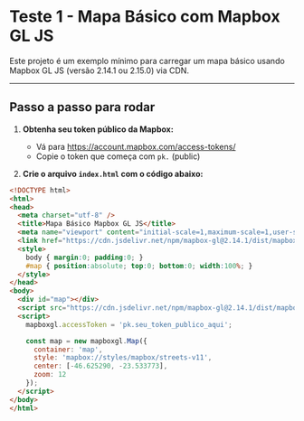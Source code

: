 # Teste 1 - Mapa Básico com Mapbox GL JS

Este projeto é um exemplo mínimo para carregar um mapa básico usando Mapbox GL JS (versão 2.14.1 ou 2.15.0) via CDN.

---

## Passo a passo para rodar

1. **Obtenha seu token público da Mapbox:**

   - Vá para https://account.mapbox.com/access-tokens/
   - Copie o token que começa com `pk.` (public)

2. **Crie o arquivo `index.html` com o código abaixo:**

```html
<!DOCTYPE html>
<html>
<head>
  <meta charset="utf-8" />
  <title>Mapa Básico Mapbox GL JS</title>
  <meta name="viewport" content="initial-scale=1,maximum-scale=1,user-scalable=no" />
  <link href="https://cdn.jsdelivr.net/npm/mapbox-gl@2.14.1/dist/mapbox-gl.css" rel="stylesheet" />
  <style>
    body { margin:0; padding:0; }
    #map { position:absolute; top:0; bottom:0; width:100%; }
  </style>
</head>
<body>
  <div id="map"></div>
  <script src="https://cdn.jsdelivr.net/npm/mapbox-gl@2.14.1/dist/mapbox-gl.js"></script>
  <script>
    mapboxgl.accessToken = 'pk.seu_token_publico_aqui';

    const map = new mapboxgl.Map({
      container: 'map',
      style: 'mapbox://styles/mapbox/streets-v11',
      center: [-46.625290, -23.533773],
      zoom: 12
    });
  </script>
</body>
</html>
